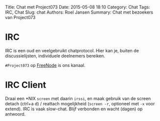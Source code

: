 Title: Chat met Project073
Date: 2015-05-08 18:10
Category: Chat
Tags: IRC, Chat
Slug: chat
Authors: Roel Jansen
Summary: Chat met bezoekers van Project073

# IRC

IRC is een oud en veelgebruikt chatprotocol. Hier kan je, buiten de
   discussielijsten, individuele deelnemers bereiken.

`#Project073` op [FreeNode](http://freenode.net) is ons kanaal.

# IRC Client

Draai een *NIX `screen` met daarin `irssi`, en maak gebruik van de
   screen detach (ctrl+a d) / reattach mogelijkheid (`screen -r`, optioneel
   met `-x` voor extend). IRC is vaak slow-chat. Blijf verbonden en wacht (dagen) op antwoord.

